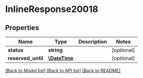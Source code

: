 # InlineResponse20018

## Properties
Name | Type | Description | Notes
------------ | ------------- | ------------- | -------------
**status** | **string** |  | [optional] 
**reserved_until** | [**\DateTime**](Date.md) |  | [optional] 

[[Back to Model list]](../README.md#documentation-for-models) [[Back to API list]](../README.md#documentation-for-api-endpoints) [[Back to README]](../README.md)


